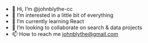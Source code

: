 - 👋 Hi, I’m @johnblythe-cc
- 👀 I’m interested in a little bit of everything
- 🌱 I’m currently learning React
- 💞️ I’m looking to collaborate on search & data projects
- 📫 How to reach me johnblythe@gmail.com

<!---
johnblythe-cc/johnblythe-cc is a ✨ special ✨ repository because its `README.md` (this file) appears on your GitHub profile.
You can click the Preview link to take a look at your changes.
--->
